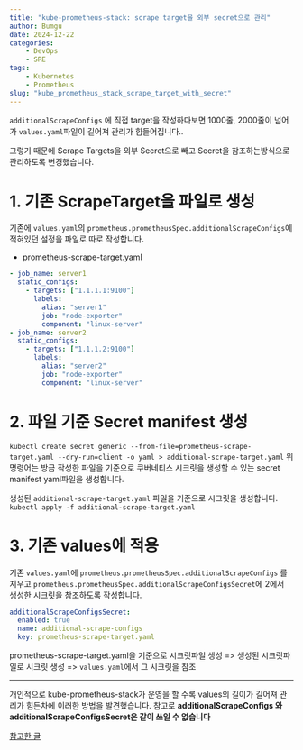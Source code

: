 ```yaml
---
title: "kube-prometheus-stack: scrape target을 외부 secret으로 관리"
author: Bumgu
date: 2024-12-22
categories: 
    - DevOps
    - SRE
tags: 
    - Kubernetes
    - Prometheus
slug: "kube_prometheus_stack_scrape_target_with_secret"
---
```

`additionalScrapeConfigs` 에 직접 target을 작성하다보면 1000줄, 2000줄이 넘어가 `values.yaml`파일이 길어져 관리가 힘들어집니다..

그렇기 때문에 Scrape Targets을 외부 Secret으로 빼고 Secret을 참조하는방식으로 관리하도록 변경했습니다.

# 1. 기존 ScrapeTarget을 파일로 생성


기존에 `values.yaml`의 `prometheus.prometheusSpec.additionalScrapeConfigs`에 적혀있던 설정을 파일로 따로 작성합니다.
* prometheus-scrape-target.yaml
```yaml
- job_name: server1
  static_configs:
    - targets: ["1.1.1.1:9100"]
      labels:
        alias: "server1"
        job: "node-exporter"
        component: "linux-server"
- job_name: server2
  static_configs:
    - targets: ["1.1.1.2:9100"]
      labels:
        alias: "server2"
        job: "node-exporter"
        component: "linux-server"
```
# 2. 파일 기준 Secret manifest 생성
`kubectl create secret generic --from-file=prometheus-scrape-target.yaml --dry-run=client -o yaml > additional-scrape-target.yaml`
위 명령어는 방금 작성한 파일을 기준으로 쿠버네티스 시크릿을 생성할 수 있는 secret manifest yaml파일을 생성합니다.

생성된 `additional-scrape-target.yaml` 파일을 기준으로 시크릿을 생성합니다.
`kubectl apply -f additional-scrape-target.yaml`


# 3. 기존 values에 적용
기존  `values.yaml`에 
`prometheus.prometheusSpec.additionalScrapeConfigs` 를 지우고
`prometheus.prometheusSpec.additionalScrapeConfigsSecret`에 2에서 생성한 시크릿을 참조하도록 작성합니다.
```yaml
additionalScrapeConfigsSecret:
  enabled: true
  name: additional-scrape-configs
  key: prometheus-scrape-target.yaml
```

prometheus-scrape-target.yaml을 기준으로 시크릿파일 생성 => 생성된 시크릿파일로 시크릿 생성 => `values.yaml`에서 그 시크릿을 참조

---
개인적으로 kube-prometheus-stack가 운영을 할 수록 values의 길이가 길어져 관리가 힘든차에 이러한 방법을 발견했습니다.
참고로 **additionalScrapeConfigs 와 additionalScrapeConfigsSecret은 같이 쓰일 수 없습니다**  

[참고한 글](https://github.com/prometheus-operator/prometheus-operator/blob/main/Documentation/additional-scrape-config.md)
